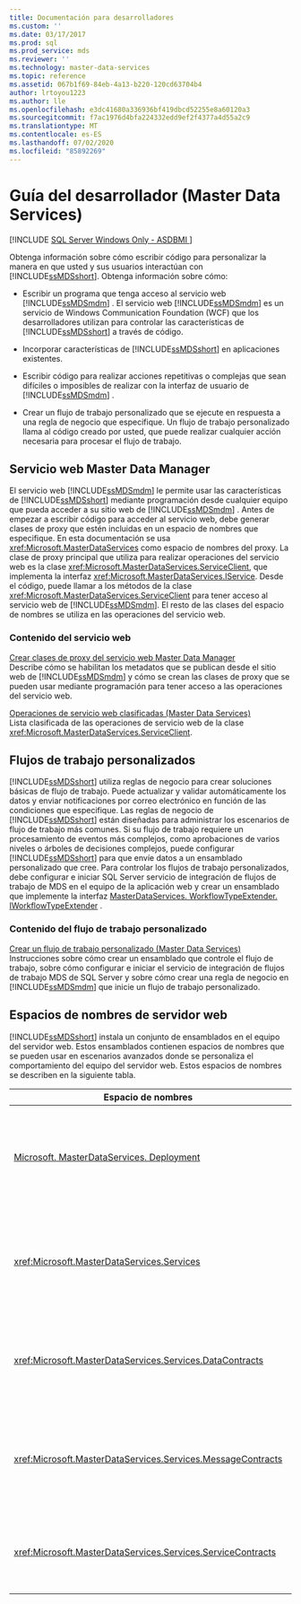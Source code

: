 ```yaml
---
title: Documentación para desarrolladores
ms.custom: ''
ms.date: 03/17/2017
ms.prod: sql
ms.prod_service: mds
ms.reviewer: ''
ms.technology: master-data-services
ms.topic: reference
ms.assetid: 067b1f69-84eb-4a13-b220-120cd63704b4
author: lrtoyou1223
ms.author: lle
ms.openlocfilehash: e3dc41680a336936bf419dbcd52255e8a60120a3
ms.sourcegitcommit: f7ac1976d4bfa224332edd9ef2f4377a4d55a2c9
ms.translationtype: MT
ms.contentlocale: es-ES
ms.lasthandoff: 07/02/2020
ms.locfileid: "85892269"
---
```

# <a name="master-data-services-developer-documentation"></a>Guía del desarrollador (Master Data Services)

[!INCLUDE [SQL Server Windows Only - ASDBMI ](../../includes/applies-to-version/sql-windows-only-asdbmi.md)]

  Obtenga información sobre cómo escribir código para personalizar la manera en que usted y sus usuarios interactúan con [!INCLUDE[ssMDSshort](../../includes/ssmdsshort-md.md)]. Obtenga información sobre cómo:  
  
-   Escribir un programa que tenga acceso al servicio web [!INCLUDE[ssMDSmdm](../../includes/ssmdsmdm-md.md)] . El servicio web [!INCLUDE[ssMDSmdm](../../includes/ssmdsmdm-md.md)] es un servicio de Windows Communication Foundation (WCF) que los desarrolladores utilizan para controlar las características de [!INCLUDE[ssMDSshort](../../includes/ssmdsshort-md.md)] a través de código.  
  
-   Incorporar características de [!INCLUDE[ssMDSshort](../../includes/ssmdsshort-md.md)] en aplicaciones existentes.  
  
-   Escribir código para realizar acciones repetitivas o complejas que sean difíciles o imposibles de realizar con la interfaz de usuario de [!INCLUDE[ssMDSmdm](../../includes/ssmdsmdm-md.md)] .  
  
-   Crear un flujo de trabajo personalizado que se ejecute en respuesta a una regla de negocio que especifique. Un flujo de trabajo personalizado llama al código creado por usted, que puede realizar cualquier acción necesaria para procesar el flujo de trabajo.  
  
## <a name="master-data-manager-web-service"></a>Servicio web Master Data Manager  
 El servicio web [!INCLUDE[ssMDSmdm](../../includes/ssmdsmdm-md.md)] le permite usar las características de [!INCLUDE[ssMDSshort](../../includes/ssmdsshort-md.md)] mediante programación desde cualquier equipo que pueda acceder a su sitio web de [!INCLUDE[ssMDSmdm](../../includes/ssmdsmdm-md.md)] . Antes de empezar a escribir código para acceder al servicio web, debe generar clases de proxy que estén incluidas en un espacio de nombres que especifique. En esta documentación se usa <xref:Microsoft.MasterDataServices> como espacio de nombres del proxy. La clase de proxy principal que utiliza para realizar operaciones del servicio web es la clase <xref:Microsoft.MasterDataServices.ServiceClient>, que implementa la interfaz <xref:Microsoft.MasterDataServices.IService>. Desde el código, puede llamar a los métodos de la clase <xref:Microsoft.MasterDataServices.ServiceClient> para tener acceso al servicio web de [!INCLUDE[ssMDSmdm](../../includes/ssmdsmdm-md.md)]. El resto de las clases del espacio de nombres se utiliza en las operaciones del servicio web.  
  
### <a name="web-service-content"></a>Contenido del servicio web  
 [Crear clases de proxy del servicio web Master Data Manager](../../master-data-services/develop/create-master-data-manager-web-service-proxy-classes.md)  
 Describe cómo se habilitan los metadatos que se publican desde el sitio web de [!INCLUDE[ssMDSmdm](../../includes/ssmdsmdm-md.md)] y cómo se crean las clases de proxy que se pueden usar mediante programación para tener acceso a las operaciones del servicio web.  
  
 [Operaciones de servicio web clasificadas &#40;Master Data Services&#41;](../../master-data-services/develop/categorized-web-service-operations-master-data-services.md)  
 Lista clasificada de las operaciones de servicio web de la clase <xref:Microsoft.MasterDataServices.ServiceClient>.  
  
## <a name="custom-workflows"></a>Flujos de trabajo personalizados  
 [!INCLUDE[ssMDSshort](../../includes/ssmdsshort-md.md)] utiliza reglas de negocio para crear soluciones básicas de flujo de trabajo. Puede actualizar y validar automáticamente los datos y enviar notificaciones por correo electrónico en función de las condiciones que especifique. Las reglas de negocio de [!INCLUDE[ssMDSshort](../../includes/ssmdsshort-md.md)] están diseñadas para administrar los escenarios de flujo de trabajo más comunes. Si su flujo de trabajo requiere un procesamiento de eventos más complejos, como aprobaciones de varios niveles o árboles de decisiones complejos, puede configurar [!INCLUDE[ssMDSshort](../../includes/ssmdsshort-md.md)] para que envíe datos a un ensamblado personalizado que cree. Para controlar los flujos de trabajo personalizados, debe configurar e iniciar SQL Server servicio de integración de flujos de trabajo de MDS en el equipo de la aplicación web y crear un ensamblado que implemente la interfaz [MasterDataServices. WorkflowTypeExtender. IWorkflowTypeExtender](/previous-versions/sql/sql-server-2016/hh758785(v=sql.130)) .  
  
### <a name="custom-workflow-content"></a>Contenido del flujo de trabajo personalizado  
 [Crear un flujo de trabajo personalizado &#40;Master Data Services&#41;](../../master-data-services/develop/create-a-custom-workflow-master-data-services.md)  
 Instrucciones sobre cómo crear un ensamblado que controle el flujo de trabajo, sobre cómo configurar e iniciar el servicio de integración de flujos de trabajo MDS de SQL Server y sobre cómo crear una regla de negocio en [!INCLUDE[ssMDSmdm](../../includes/ssmdsmdm-md.md)] que inicie un flujo de trabajo personalizado.  
  
## <a name="web-server-namespaces"></a>Espacios de nombres de servidor web  
 [!INCLUDE[ssMDSshort](../../includes/ssmdsshort-md.md)] instala un conjunto de ensamblados en el equipo del servidor web. Estos ensamblados contienen espacios de nombres que se pueden usar en escenarios avanzados donde se personaliza el comportamiento del equipo del servidor web. Estos espacios de nombres se describen en la siguiente tabla.  
  
|Espacio de nombres|Descripción|  
|---------------|-----------------|  
|[Microsoft. MasterDataServices. Deployment](/previous-versions/sql/sql-server-2016/ff487448(v=sql.130))|Contiene clases que se pueden utilizar para crear un paquete de implementación de un modelo e implementar un paquete en una base de datos de [!INCLUDE[ssMDSshort](../../includes/ssmdsshort-md.md)] .|  
|<xref:Microsoft.MasterDataServices.Services>|Contiene una clase que recibe y procesa las operaciones del servicio web realizadas en el equipo del servidor web con la aplicación web de [!INCLUDE[ssMDSmdm](../../includes/ssmdsmdm-md.md)] .|  
|<xref:Microsoft.MasterDataServices.Services.DataContracts>|Contiene clases que definen cómo se pasan los datos del equipo cliente al equipo del servidor web a través de la aplicación web de [!INCLUDE[ssMDSmdm](../../includes/ssmdsmdm-md.md)] .|  
|<xref:Microsoft.MasterDataServices.Services.MessageContracts>|Contiene clases que definen cómo se pasan las solicitudes y respuestas del equipo cliente al equipo del servidor web a través de la aplicación web de [!INCLUDE[ssMDSmdm](../../includes/ssmdsmdm-md.md)] .|  
|<xref:Microsoft.MasterDataServices.Services.ServiceContracts>|Contiene la interfaz que define las operaciones que se pueden llamar a través del servicio web de [!INCLUDE[ssMDSmdm](../../includes/ssmdsmdm-md.md)] .|  
  
  
